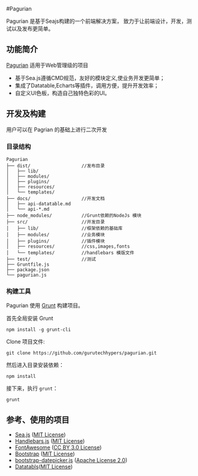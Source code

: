 #Pagurian

Pagurian 是基于Seajs构建的一个前端解决方案， 致力于让前端设计，开发，测试以及发布更简单。

## 功能简介


[Pagurian]( http://www.guoxiaoming.com/pagurian) 适用于Web管理级的项目

- 基于Sea.js遵循CMD规范，友好的模块定义,使业务开发更简单；
- 集成了Datatable,Echarts等插件，调用方便，提升开发效率；
- 自定义UI色板，构造自己独特色彩的UI。



## 开发及构建

用户可以在 Pagrian 的基础上进行二次开发

### 目录结构

```
Pagurian
├── dist/                   //发布目录
│   ├── lib/                    
│   ├── modules/                
│   ├── plugins/                
│   ├── resources/              
│   └── templates/             
├── docs/                   //开发文档
│   ├── api-datatable.md
│   └── api-*.md
├── node_modules/           //Grunt依赖的NodeJs 模块
├── src/                    //开发目录
│   ├── lib/                //框架依赖的基础库
│   ├── modules/            //业务模块
│   ├── plugins/            //插件模块
│   ├── resources/          //css,images,fonts
│   └── templates/          //handlebars 模版文件
├── test/                   //测试
├── Gruntfile.js
├── package.json
└── pagurian.js
```

### 构建工具

Pagurian 使用 [Grunt](http://gruntjs.com/) 构建项目。

首先全局安装 Grunt

```
npm install -g grunt-cli
```

Clone 项目文件:

```
git clone https://github.com/gurutechhypers/pagurian.git
```

然后进入目录安装依赖：

```
npm install
```

接下来，执行 `grunt`：

```
grunt 
```

## 参考、使用的项目


* [Sea.js](https://github.com/seajs/seajs) ([MIT License](https://github.com/seajs/seajs/blob/master/LICENSE.md))
* [Handlebars.js](https://github.com/wycats/handlebars.js) ([MIT
License](https://github.com/wycats/handlebars.js/blob/master/LICENSE))
* [FontAwesome](https://github.com/FortAwesome/Font-Awesome/) ([CC BY 3.0 License](http://creativecommons.org/licenses/by/3.0/))
* [Bootstrap](https://github.com/twbs/bootstrap) ([MIT License](https://github.com/twbs/bootstrap/blob/master/LICENSE))
* [bootstrap-datepicker.js](http://www.eyecon.ro/bootstrap-datepicker/) ([Apache License 2.0](http://www.eyecon.ro/bootstrap-datepicker/js/bootstrap-datepicker.js))
* [Datatabls](http://www.datatables.net/)([MIT License](http://www.datatables.net/license/mit))